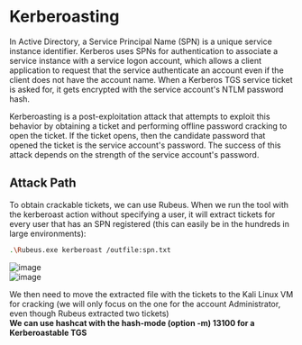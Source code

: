 # Kerberoasting
In Active Directory, a Service Principal Name (SPN) is a unique service instance identifier. Kerberos uses SPNs for authentication to associate a service instance with a service logon account, which allows a client application to request that the service authenticate an account even if the client does not have the account name. When a Kerberos TGS service ticket is asked for, it gets encrypted with the service account's NTLM password hash.

Kerberoasting is a post-exploitation attack that attempts to exploit this behavior by obtaining a ticket and performing offline password cracking to open the ticket. If the ticket opens, then the candidate password that opened the ticket is the service account's password. The success of this attack depends on the strength of the service account's password. 

## Attack Path
To obtain crackable tickets, we can use Rubeus. When we run the tool with the kerberoast action without specifying a user, it will extract tickets for every user that has an SPN registered (this can easily be in the hundreds in large environments):
```bash
.\Rubeus.exe kerberoast /outfile:spn.txt
```
![image](https://github.com/offensivecyber03/Windows-Attack-Defense/assets/71892943/0a448eea-f2cf-4d08-8d37-1a8524a5cd8b)
<br>
![image](https://github.com/offensivecyber03/Windows-Attack-Defense/assets/71892943/a4116859-e8f4-4f04-8a5c-fe6eaaa12b51)

We then need to move the extracted file with the tickets to the Kali Linux VM for cracking (we will only focus on the one for the account Administrator, even though Rubeus extracted two tickets)<br>
**We can use hashcat with the hash-mode (option -m) 13100 for a Kerberoastable TGS**
